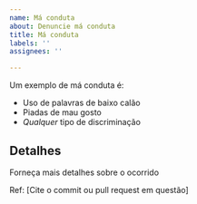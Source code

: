 ```yaml
---
name: Má conduta
about: Denuncie má conduta
title: Má conduta
labels: ''
assignees: ''

---
```


Um exemplo de má conduta é:

 - Uso de palavras de baixo calão
 - Piadas de mau gosto
 - *Qualquer* tipo de discriminação

## Detalhes 

Forneça mais detalhes sobre o ocorrido 

Ref: [Cite o commit ou pull request em questão]
